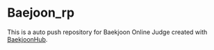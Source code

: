 # Baejoon_rp
This is a auto push repository for Baekjoon Online Judge created with [BaekjoonHub](https://github.com/BaekjoonHub/BaekjoonHub).
